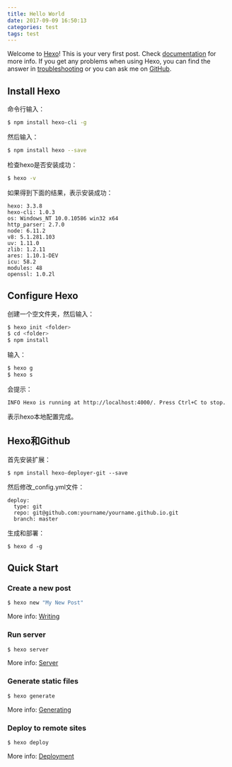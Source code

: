 ```yaml
---
title: Hello World
date: 2017-09-09 16:50:13
categories: test
tags: test
---
```

Welcome to [Hexo](https://hexo.io/)! This is your very first post. Check [documentation](https://hexo.io/docs/) for more info. If you get any problems when using Hexo, you can find the answer in [troubleshooting](https://hexo.io/docs/troubleshooting.html) or you can ask me on [GitHub](https://github.com/hexojs/hexo/issues).

## Install Hexo

命令行输入：
``` bash
$ npm install hexo-cli -g
```
然后输入：
``` bash
$ npm install hexo --save
```
检查hexo是否安装成功：
``` bash
$ hexo -v
```
如果得到下面的结果，表示安装成功：
```
hexo: 3.3.8
hexo-cli: 1.0.3
os: Windows_NT 10.0.10586 win32 x64
http_parser: 2.7.0
node: 6.11.2
v8: 5.1.281.103
uv: 1.11.0
zlib: 1.2.11
ares: 1.10.1-DEV
icu: 58.2
modules: 48
openssl: 1.0.2l
```

## Configure Hexo

创建一个空文件夹，然后输入：
``` bash
$ hexo init <folder>
$ cd <folder>
$ npm install
```
输入：
``` bash
$ hexo g
$ hexo s
```
会提示：
```
INFO Hexo is running at http://localhost:4000/. Press Ctrl+C to stop.
```
表示hexo本地配置完成。

## Hexo和Github

首先安装扩展：
```
$ npm install hexo-deployer-git --save 
```
然后修改_config.yml文件：
```
deploy:
  type: git
  repo: git@github.com:yourname/yourname.github.io.git
  branch: master
```
生成和部署：
```
$ hexo d -g
```

## Quick Start

### Create a new post

``` bash
$ hexo new "My New Post"
```

More info: [Writing](https://hexo.io/docs/writing.html)

### Run server

``` bash
$ hexo server
```

More info: [Server](https://hexo.io/docs/server.html)

### Generate static files

``` bash
$ hexo generate
```

More info: [Generating](https://hexo.io/docs/generating.html)

### Deploy to remote sites

``` bash
$ hexo deploy
```

More info: [Deployment](https://hexo.io/docs/deployment.html)
